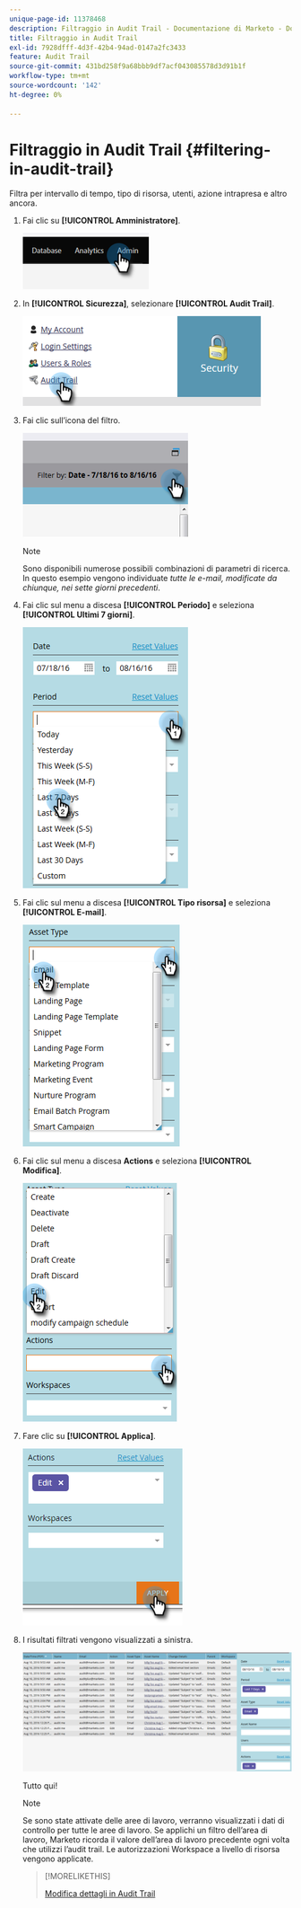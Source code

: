 ```yaml
---
unique-page-id: 11378468
description: Filtraggio in Audit Trail - Documentazione di Marketo - Documentazione del prodotto
title: Filtraggio in Audit Trail
exl-id: 7928dfff-4d3f-42b4-94ad-0147a2fc3433
feature: Audit Trail
source-git-commit: 431bd258f9a68bbb9df7acf043085578d3d91b1f
workflow-type: tm+mt
source-wordcount: '142'
ht-degree: 0%

---
```


# Filtraggio in Audit Trail {#filtering-in-audit-trail}

Filtra per intervallo di tempo, tipo di risorsa, utenti, azione intrapresa e altro ancora.

1. Fai clic su **[!UICONTROL Amministratore]**.

   ![](assets/filtering-in-audit-trail-1.png)

1. In **[!UICONTROL Sicurezza]**, selezionare **[!UICONTROL Audit Trail]**.

   ![](assets/filtering-in-audit-trail-2.png)

1. Fai clic sull’icona del filtro.

   ![](assets/filtering-in-audit-trail-3.png)

   >[!NOTE]
   >
   >Sono disponibili numerose possibili combinazioni di parametri di ricerca. In questo esempio vengono individuate _tutte le e-mail, modificate da chiunque, nei sette giorni precedenti_.

1. Fai clic sul menu a discesa **[!UICONTROL Periodo]** e seleziona **[!UICONTROL Ultimi 7 giorni]**.

   ![](assets/filtering-in-audit-trail-4.png)

1. Fai clic sul menu a discesa **[!UICONTROL Tipo risorsa]** e seleziona **[!UICONTROL E-mail]**.

   ![](assets/filtering-in-audit-trail-5.png)

1. Fai clic sul menu a discesa **Actions** e seleziona **[!UICONTROL Modifica]**.

   ![](assets/filtering-in-audit-trail-6.png)

1. Fare clic su **[!UICONTROL Applica]**.

   ![](assets/filtering-in-audit-trail-7.png)

1. I risultati filtrati vengono visualizzati a sinistra.

   ![](assets/filtering-in-audit-trail-8.png)

   Tutto qui!

   >[!NOTE]
   >
   >Se sono state attivate delle aree di lavoro, verranno visualizzati i dati di controllo per tutte le aree di lavoro. Se applichi un filtro dell’area di lavoro, Marketo ricorda il valore dell’area di lavoro precedente ogni volta che utilizzi l’audit trail. Le autorizzazioni Workspace a livello di risorsa vengono applicate.

   >[!MORELIKETHIS]
   >
   >[Modifica dettagli in Audit Trail](/help/marketo/product-docs/administration/audit-trail/change-details-in-audit-trail.md)
